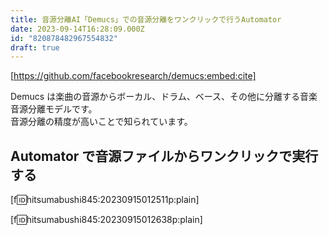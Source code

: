 ```yaml
---
title: 音源分離AI「Demucs」での音源分離をワンクリックで行うAutomator
date: 2023-09-14T16:28:09.000Z
id: "820878482967554832"
draft: true
---
```

[https://github.com/facebookresearch/demucs:embed:cite]

Demucs は楽曲の音源からボーカル、ドラム、ベース、その他に分離する音楽音源分離モデルです。  
音源分離の精度が高いことで知られています。

## Automator で音源ファイルからワンクリックで実行する

<script src="https://gist.github.com/hitsumabushi845/f899c88b6eb6ce0c1675b3aad31083e1.js"></script>

[f:id:hitsumabushi845:20230915012511p:plain]

[f:id:hitsumabushi845:20230915012638p:plain]

